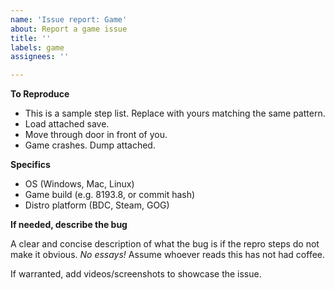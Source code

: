 ```yaml
---
name: 'Issue report: Game'
about: Report a game issue
title: ''
labels: game
assignees: ''

---
```


**To Reproduce**

* This is a sample step list. Replace with yours matching the same pattern.
* Load attached save.
* Move through door in front of you.
* Game crashes. Dump attached.

**Specifics**

 - OS (Windows, Mac, Linux)
 - Game build (e.g. 8193.8, or commit hash)
 - Distro platform (BDC, Steam, GOG)

**If needed, describe the bug**

A clear and concise description of what the bug is if the repro steps do not make it obvious. *No essays!* Assume whoever reads this has not had coffee.

If warranted, add videos/screenshots to showcase the issue.
